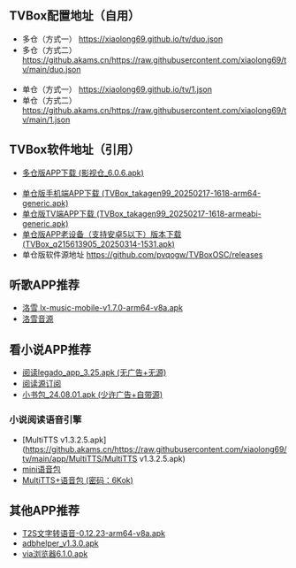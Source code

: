 ## TVBox配置地址（自用）
- 多仓（方式一） <https://xiaolong69.github.io/tv/duo.json>
- 多仓（方式二）<https://github.akams.cn/https://raw.githubusercontent.com/xiaolong69/tv/main/duo.json>
<br><br>
- 单仓（方式一） <https://xiaolong69.github.io/tv/1.json>
- 单仓（方式二）<https://github.akams.cn/https://raw.githubusercontent.com/xiaolong69/tv/main/1.json>

## TVBox软件地址（引用）
- [多仓版APP下载 (影视仓_6.0.6.apk)](https://github.akams.cn/https://raw.githubusercontent.com/xiaolong69/tv/main/app/影视仓_6.0.6.apk)
<br><br>
- [单仓版手机端APP下载 (TVBox_takagen99_20250217-1618-arm64-generic.apk)](https://github.akams.cn/https://raw.githubusercontent.com/xiaolong69/tv/main/app/TVBox_takagen99_20250217-1618-arm64-generic.apk)
- [单仓版TV端APP下载 (TVBox_takagen99_20250217-1618-armeabi-generic.apk)](https://github.akams.cn/https://raw.githubusercontent.com/xiaolong69/tv/main/app/TVBox_takagen99_20250217-1618-armeabi-generic.apk)
- [单仓版APP老设备（支持安卓5以下）版本下载 (TVBox_q215613905_20250314-1531.apk)](https://github.akams.cn/https://raw.githubusercontent.com/xiaolong69/tv/main/app/TVBox_q215613905_20250314-1531.apk)
- 单仓版软件源地址 <https://github.com/pvqogw/TVBoxOSC/releases>

## 听歌APP推荐
- [洛雪 lx-music-mobile-v1.7.0-arm64-v8a.apk](https://github.akams.cn/https://raw.githubusercontent.com/xiaolong69/tv/main/app/lxmusic/lx-music-mobile-v1.7.0-arm64-v8a.apk)
- [洛雪音源](https://github.akams.cn/https://raw.githubusercontent.com/xiaolong69/tv/main/app/lxmusic/sixyin-music-source-v1.2.1.js)

## 看小说APP推荐
- [阅读legado_app_3.25.apk (无广告+无源)](https://github.akams.cn/https://raw.githubusercontent.com/xiaolong69/tv/main/app/legado_app_3.25.apk)
- [阅读源订阅](yuedu://rsssource/importonline?src=http://yuedu.miaogongzi.net/shuyuan/miaogongziDY.json)
- [小书包_24.08.01.apk (少许广告+自带源)](https://github.akams.cn/https://raw.githubusercontent.com/xiaolong69/tv/main/app/小书包_24.08.01.apk)

### 小说阅读语音引擎
- [MultiTTS v1.3.2.5.apk](https://github.akams.cn/https://raw.githubusercontent.com/xiaolong69/tv/main/app/MultiTTS/MultiTTS v1.3.2.5.apk)
- [mini语音包](https://github.akams.cn/https://raw.githubusercontent.com/xiaolong69/tv/main/app/MultiTTS/voice3_mini.zip)
- [MultiTTS+语音包 (密码：6Kok)](https://bingsunnysky-my.sharepoint.com/:f:/g/personal/bingsunny_bingsunnysky_onmicrosoft_com/EtyirbIIsqtPr5I7hzHcn74B-a9MwyvqpbdsFciFApogqA?e=C8SGhz)

## 其他APP推荐
- [T2S文字转语音-0.12.23-arm64-v8a.apk](https://github.akams.cn/https://raw.githubusercontent.com/xiaolong69/tv/main/app/MultiTTS/T2S文字转语音-0.12.23-arm64-v8a.apk)
- [adbhelper_v1.3.0.apk](https://github.akams.cn/https://raw.githubusercontent.com/xiaolong69/tv/main/app/adbhelper_v1.3.0.apk)
- [via浏览器6.1.0.apk](https://github.akams.cn/https://raw.githubusercontent.com/xiaolong69/tv/main/app/via浏览器6.1.0.apk)
